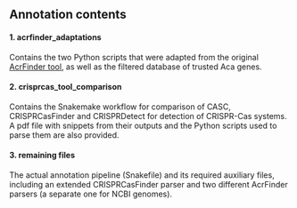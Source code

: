## Annotation contents

#### 1. acrfinder_adaptations

Contains the two Python scripts that were adapted from the original [AcrFinder tool](https://github.com/HaidYi/acrfinder), as well as the filtered database of trusted Aca genes.

#### 2. crisprcas_tool_comparison

Contains the Snakemake workflow for comparison of CASC, CRISPRCasFinder and CRISPRDetect for detection of CRISPR-Cas systems. A pdf file with snippets from their outputs and the Python scripts used to parse them are also provided.
     
#### 3. remaining files

The actual annotation pipeline (Snakefile) and its required auxiliary files, including an extended CRISPRCasFinder parser and two different AcrFinder parsers (a separate one for NCBI genomes).

